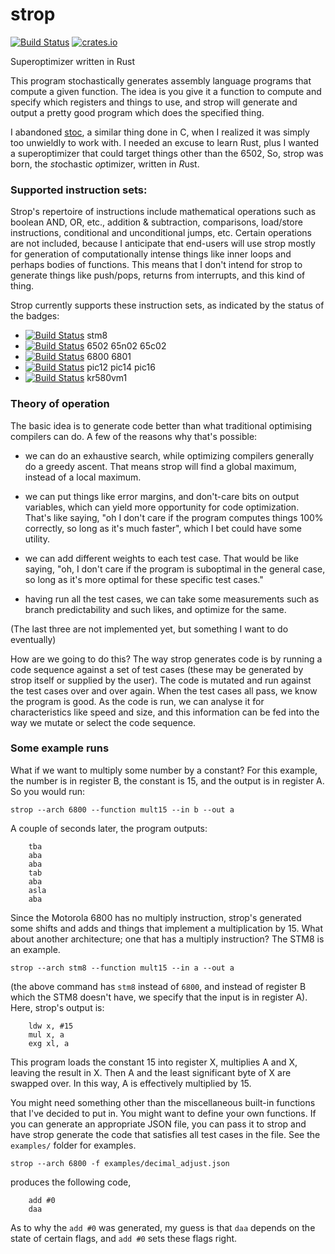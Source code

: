 # strop
[![Build Status](https://github.com/omarandlorraine/strop/workflows/Rust/badge.svg)](https://github.com/omarandlorraine/strop/actions?workflow=Rust)
[![crates.io](https://img.shields.io/crates/v/strop)](https://crates.io/crates/strop)

Superoptimizer written in Rust

This program stochastically generates assembly language programs that compute a
given function. The idea is you give it a function to compute and specify which
registers and things to use, and strop will generate and output a pretty good
program which does the specified thing.

I abandoned [stoc](https://github.com/omarandlorraine/stoc), a similar thing
done in C, when I realized it was simply too unwieldly to work with. I needed
an excuse to learn Rust, plus I wanted a superoptimizer that could target
things other than the 6502, So, strop was born, the *st*ochastic *op*timizer,
written in *R*ust.

### Supported instruction sets:

Strop's repertoire of instructions include mathematical operations such as
boolean AND, OR, etc., addition & subtraction, comparisons, load/store
instructions, conditional and unconditional jumps, etc. Certain operations are
not included, because I anticipate that end-users will use strop mostly for
generation of computationally intense things like inner loops and perhaps bodies
of functions. This means that I don't intend for strop to generate things like
push/pops, returns from interrupts, and this kind of thing.

Strop currently supports these instruction sets, as indicated by the status of
the badges:

 * [![Build Status](https://github.com/omarandlorraine/strop/workflows/stm8/badge.svg)](https://github.com/omarandlorraine/strop/actions?workflow=stm8) stm8
 * [![Build Status](https://github.com/omarandlorraine/strop/workflows/mos6502/badge.svg)](https://github.com/omarandlorraine/strop/actions?workflow=mos6502) 6502 65n02 65c02
 * [![Build Status](https://github.com/omarandlorraine/strop/workflows/6800/badge.svg)](https://github.com/omarandlorraine/strop/actions?workflow=6800) 6800 6801
 * [![Build Status](https://github.com/omarandlorraine/strop/workflows/pic/badge.svg)](https://github.com/omarandlorraine/strop/actions?workflow=pic) pic12 pic14 pic16
 * [![Build Status](https://github.com/omarandlorraine/strop/workflows/x80/badge.svg)](https://github.com/omarandlorraine/strop/actions?workflow=x80) kr580vm1

### Theory of operation
The basic idea is to generate code better than what traditional optimising
compilers can do. A few of the reasons why that's possible:

- we can do an exhaustive search, while optimizing compilers generally do a
  greedy ascent. That means strop will find a global maximum, instead of a
  local maximum.

- we can put things like error margins, and don't-care bits on output
  variables, which can yield more opportunity for code optimization. That's
  like saying, "oh I don't care if the program computes things 100% correctly,
  so long as it's much faster", which I bet could have some utility.

- we can add different weights to each test case. That would be like saying,
  "oh, I don't care if the program is suboptimal in the general case, so long as
  it's more optimal for these specific test cases."

- having run all the test cases, we can take some measurements such as branch
  predictability and such likes, and optimize for the same.

(The last three are not implemented yet, but something I want to do eventually)

How are we going to do this? The way strop generates code is by running a code
sequence against a set of test cases (these may be generated by strop itself or
supplied by the user). The code is mutated and run against the test cases over
and over again. When the test cases all pass, we know the program is good. As
the code is run, we can analyse it for characteristics like speed and size, and
this information can be fed into the way we mutate or select the code sequence.

### Some example runs

What if we want to multiply some number by a constant? For this example, the
number is in register B, the constant is 15, and the output is in register A.
So you would run:

    strop --arch 6800 --function mult15 --in b --out a

A couple of seconds later, the program outputs:

    	tba
    	aba
    	aba
    	tab
    	aba
    	asla
    	aba

Since the Motorola 6800 has no multiply instruction, strop's generated some
shifts and adds and things that implement a multiplication by 15. What about
another architecture; one that has a multiply instruction? The STM8 is an
example.

    strop --arch stm8 --function mult15 --in a --out a

(the above command has `stm8` instead of `6800`, and instead of register B
which the STM8 doesn't have, we specify that the input is in register A).
Here, strop's output is:

        ldw x, #15
        mul x, a
        exg xl, a

This program loads the constant 15 into register X, multiplies A and X, leaving
the result in X. Then A and the least significant byte of X are swapped over.
In this way, A is effectively multiplied by 15.

You might need something other than the miscellaneous built-in functions that
I've decided to put in. You might want to define your own functions. If you can
generate an appropriate JSON file, you can pass it to strop and have strop
generate the code that satisfies all test cases in the file. See the
`examples/` folder for examples. 

    strop --arch 6800 -f examples/decimal_adjust.json

produces the following code,

    	add #0
    	daa

As to why the `add #0` was generated, my guess is that `daa` depends on the
state of certain flags, and `add #0` sets these flags right.
